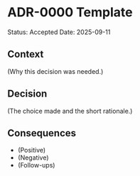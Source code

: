 # ADR-0000 Template
Status: Accepted
Date: 2025-09-11

## Context
(Why this decision was needed.)

## Decision
(The choice made and the short rationale.)

## Consequences
- (Positive)
- (Negative)
- (Follow-ups)

